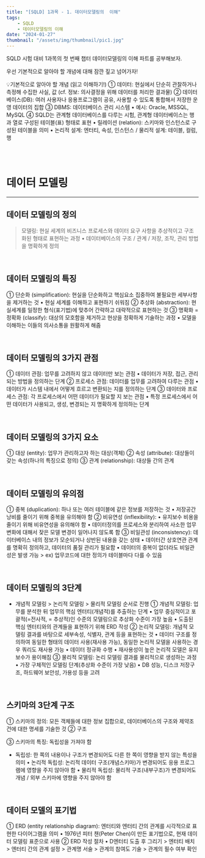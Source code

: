 ```yaml
---
title: "[SQLD] 1과목 - 1. 데이터모델링의  이해"
tags:
    - SQLD
    - 데이터모델링의 이해
date: "2024-01-27"
thumbnail: "/assets/img/thumbnail/pic1.jpg"
---
```


SQLD 시험 대비 1과목의 첫 번째 챕터 데이터모델링의 이해 파트를 공부해보자.

우선 기본적으로 알아야 할 개념에 대해 잠깐 짚고 넘어가자!

💡기본적으로 알아야 할 개념 (읽고 이해하기!)
① 데이터: 현실에서 단순히 관찰하거나 측정해 수집한 사실, 값  (cf. 정보: 의사결정을 위해 데이터를 처리한 결과물)
② 데이터베이스(DB): 여러 사용자나 응용프로그램이 공유, 사용할 수 있도록 통합해서 저장한 운영 데이터의 집합
③ DBMS: 데이터베이스 관리 시스템
• 예시: Oracle, MSSQL, MySQL ④ SQLD는 관계형 데이터베이스를 다루는 시험, 관계형 데이터베이스는 행과 열로 구성된 테이블(표) 형태로 표현
• 릴레이션 (relation): 스키마와 인스턴스로 구성된 테이블을 의미
• 논리적 설계: 엔터티, 속성, 인스턴스 / 물리적 설계: 테이블, 컬럼, 행

<br>
<br>

# 데이터 모델링
---

## 데이터 모델링의 정의
> 모델링: 현실 세계의 비즈니스 프로세스와 데이터 요구 사항을 추상적이고 구조화된 형태로 표현하는 과정
• 데이터베이스의 구조 / 관계 / 저장, 조작, 관리 방법을 명확하게 정의 

<br>

## 데이터 모델링의 특징
① 단순화 (simplification): 현실을 단순화하고 핵심요소 집중하여 불필요한 세부사항을 제거하는 것
• 현실 세계를 이해하고 표현하기 쉬워짐
② 추상화 (abstraction): 현실세계를 일정한 형식(표기법)에 맞추어 간략하고 대략적으로 표현하는 것
③ 명확화 = 정확화 (classify): 대상의 모호함을 제거하고 현상을 정확하게 기술하는 과정
• 모델을 이해하는 이들의 의사소통을 원활하게 해줌

<br>

## 데이터 모델링의 3가지 관점
① 데이터 관점: 업무를 고려하지 않고 데이터만 보는 관점 • 데이터가 저장, 접근, 관리되는 방법을 정의하는 단계
② 프로세스 관점: 데이터를 업무를 고려하여 다루는 관점
• 데이터가 시스템 내에서 어떻게 흐르고 변환되는 지를 정의하는 단계
③ 데이터와 프로세스 관점: 각 프로세스에서 어떤 데이터가 필요할 지 보는 관점 • 특정 프로세스에서 어떤 데이터가 사용되고, 생성, 변경되는 지 명확하게 정의하는 단계

<br>

## 데이터 모델링의 3가지 요소
① 대상 (entity): 업무가 관리하고자 하는 대상(객체)
② 속성 (attribute): 대상들이 갖는 속성(하나의 특징으로 정의)
③ 관계 (relationship): 대상들 간의 관계

<br>

## 데이터 모델링의 유의점
① 중복 (duplication): 하나 또는 여러 테이블에 같은 정보를 저장하는 것
• 저장공간 낭비를 줄이기 위해 중복을 유의해야 함
② 비유연성 (inflexibility): 
• 유지보수 비용을 줄이기 위해 비유연성을 유의해야 함
• 데이터정의를 프로세스와 분리하여 사소한 업무 변화에 대해서 잦은 모델 변경이 일어나지 않도록 함
③ 비일관성 (inconsistency): 데이터베이스 내의 정보가 모순되거나 상반된 내용을 갖는 상태
• 데이터간 상호연관 관계를 명확히 정의하고, 데이터의 품질 관리가 필요함
• 데이터의 중복이 없더라도 비일관성은 발생 가능 > ex) 업무코드에 대한 정의가 테이블마다 다를 수 있음

<br>

## 데이터 모델링의 3단계
* 개념적 모델링 > 논리적 모델링 > 물리적 모델링 순서로 진행
① 개념적 모델링: 업무를 분석한 뒤 업무의 핵심 엔터티(개념적)를 추출하는 단계
• 업무 중심적이고 포괄적(=전사적, = 추상적)인 수준의 모델링으로 추상화 수준이 가장 높음
• 도출된 핵심 엔터티와의 관계들을 표현하기 위해 ERD 작성
② 논리적 모델링: 개념적 모델링 결과를 바탕으로 세부속성, 식별자, 관계 등을 표현하는 것
• 데이터 구조를 정의하여 동일한 형태의 데이터 사용(재사용 가능), 동일한 논리적 모델을 사용하는 경우 쿼리도 재사용 가능
• 데이터 정규화 수행
• 재사용성이 높은 논리적 모델은 유지보수가 용이해짐
③ 물리적 모델링: 논리 모델링 결과를 물리적으로 생성하는 과정 • 가장 구체적인 모델링 단계(추상화 수준이 가장 낮음)
• DB 성능, 디스크 저장구조, 하드웨어 보안성, 가용성 등을 고려

<br>

## 스키마의 3단계 구조
① 스키마의 정의: 모든 객체들에 대한 정보 집합으로, 데이터베이스의 구조와 제약조건에 대한 명세를 기술한 것
② 구조

③ 스키마의 특징: 독립성을 가져야 함
* 독립성: 한 쪽의 내용이나 구조가 변경되어도 다른 한 쪽이 영향을 받지 않는 특성을 의미
• 논리적 독립성: 논리적 데이터 구조(개념스키마)가 변경되어도 응용 프로그램에 영향을 주지 않아야 함
• 물리적 독립성: 물리적 구조(내부구조)가 변경되어도 개념 / 외부 스키마에 영향을 주지 않아야 함

<br>

## 데이터 모델의 표기법
① ERD (entity relationship diagram): 엔터티와 엔터티 간의 관계를 시각적으로 표현한 다이어그램을 의미
• 1976년 피터 챈(Peter Chen)이 만든 표기법으로, 현재 데이터 모델링 표준으로 사용
② ERD 작성 절차
• D엔터티 도출 후 그리기 > 엔터티 배치 > 엔터티 간의 관계 설정 > 관계명 서술 > 관계의 참여도 기술 > 관계의 필수 여부 확인

